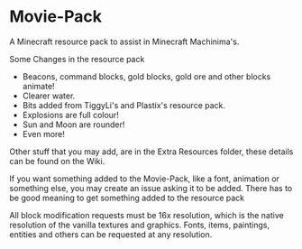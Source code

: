 Movie-Pack
==========

A Minecraft resource pack to assist in Minecraft Machinima's.

Some Changes in the resource pack
- Beacons, command blocks, gold blocks, gold ore and other blocks animate!
- Clearer water.
- Bits added from TiggyLi's and Plastix's resource pack.
- Explosions are full colour!
- Sun and Moon are rounder!
- Even more!

Other stuff that you may add, are in the Extra Resources folder, these details
can be found on the Wiki.

If you want something added to the Movie-Pack, like a font, animation or
something else, you may create an issue asking it to be added.  There has to be
good meaning to get something added to the resource pack

All block modification requests must be 16x resolution, which is the
native resolution of the vanilla textures and graphics.
Fonts, items, paintings, entities and others can be requested at any resolution.
